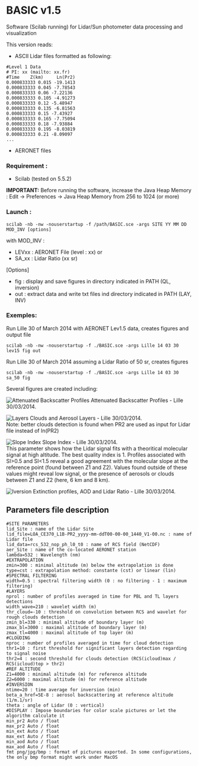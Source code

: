 # BASIC v1.5
Software (Scilab running) for Lidar/Sun photometer data processing and visualization


This version reads:
- ASCII Lidar files formatted as following:

```
#Level 1 Data
# PI: xx (mailto: xx.fr)
#Time    Z(km)     Ln(Pr2)
0.000833333 0.015 -19.1413
0.000833333 0.045 -7.78543
0.000833333 0.06 -7.22136
0.000833333 0.105 -4.91273
0.000833333 0.12 -5.48947
0.000833333 0.135 -6.81563
0.000833333 0.15 -7.43927
0.000833333 0.165 -7.75094
0.000833333 0.18 -7.93884
0.000833333 0.195 -8.03819
0.000833333 0.21 -8.09097
...
```


- AERONET files

### Requirement :
- Scilab (tested on 5.5.2)

**IMPORTANT:** Before running the software, increase the Java Heap Memory :
Edit -> Preferences -> Java Heap Memory from 256 to 1024 (or more)

### Launch :
```
scilab -nb -nw -nouserstartup -f /path/BASIC.sce -args SITE YY MM DD MOD_INV [options]
```
with
MOD_INV :
- LEVxx : AERONET File (level : xx)
or
- SA_xx : Lidar Ratio (xx sr)

\[Options\]
- fig : display and save figures in directory indicated in PATH (QL, inversion)
- out : extract data and write txt files ind directory indicated in PATH (LAY, INV)

### Exemples:
Run Lille 30 of March 2014 with AERONET Lev1.5 data, creates figures and output file
```
scilab -nb -nw -nouserstartup -f ./BASIC.sce -args Lille 14 03 30 lev15 fig out
```

Run Lille 30 of March 2014 assuming a Lidar Ratio of 50 sr, creates figures
```
scilab -nb -nw -nouserstartup -f ./BASIC.sce -args Lille 14 03 30 sa_50 fig
```

Several figures are created including:

![Attenuated Backscatter Profiles](https://github.com/AugustinMortier/BASIC/blob/master/fig/Lille/1403/30/aod/QL-Lille-140330.bmp "Attenuated Backscatter Profiles")
Attenuated Backscatter Profiles - Lille 30/03/2014.


![Layers](https://github.com/AugustinMortier/BASIC/blob/master/fig/Lille/1403/30/aod/LAY-Lille-140330.bmp "Clouds and Aerosol Layers")
Clouds and Aerosol Layers - Lille 30/03/2014.  
Note: better clouds detection is found when PR2 are used as input for Lidar file instead of ln(PR2)

![Slope Index](https://github.com/AugustinMortier/BASIC/blob/master/fig/Lille/1403/30/aod/SI-Lille-140330.bmp "Slope Index")
Slope Index - Lille 30/03/2014.  
This parameter shows how the Lidar signal fits with a theoritical molecular signal at high altitude. The best quality index is 1. Profiles associated with SI>0.5 and SI<1.5 reveal a good agreement with the molecular slope at the reference point (found between Z1 and Z2). Values found outside of these values might reveal low signal, or the presence of aerosols or clouds between Z1 and Z2 (here, 6 km and 8 km).

![Iversion](https://github.com/AugustinMortier/BASIC/blob/master/fig/Lille/1403/30/aod/EXTSA-Lille-140330.bmp "Extinction profiles and Lidar Ratio")
Extinction profiles, AOD and Lidar Ratio - Lille 30/03/2014.

## Parameters file description

```
#SITE PARAMETERS
lid_Site : name of the Lidar Site
lid_file=LOA_CE370_L1B-PR2_yyyy-mm-ddT00-00-00_1440_V1-00.nc : name of Lidar file
lid_data=rcs_532_nop_ph_l0_t0 : name of RCS field (NetCDF)
aer_Site : name of the co-located AERONET station
lambda=532 : Wavelength (nm)
#EXTRAPOLATION
zmin=300 : minimal altitude (m) below the extrapolation is done
type=cst : extrapolation method: constante (cst) or linear (lin)
#SPECTRAL FILTERING
width=0.5 : spectral filtering width (0 : no filtering - 1 : maximum filtering)
#LAYERS
nprol : number of profiles averaged in time for PBL and TL layers detections
width_wave=210 : wavelet width (m)
thr_cloud=-10 : threshold on convolution between RCS and wavelet for rough clouds detection
zmin_bl=330 : minimal altitude of boundary layer (m)
zmax_bl=3000 : maximal altitude of boundary layer (m)
zmax_tl=4000 : maximal altitude of top layer (m)
#CLOUDING
nproc : number of profiles averaged in time for cloud detection
thr1=10 : first threshold for significant layers detection regarding to signal noise
thr2=4 : second threshold for clouds detection (RCS(icloud)max / RCS(icloud)top > thr2)
#REF ALTITUDE
Z1=4000 : minimal altitude (m) for reference altitude
Z2=6000 : maximal altitude (m) for reference altitude
#INVERSION
ntime=20 : time average for inversion (min)
beta_a_href=5E-8 : aerosol backscattering at reference altitude (1/m.1/sr)
theta : angle of Lidar (0 : vertical)
#DISPLAY : Impose boundaries for color scale pictures or let the algorithm calculate it
min_pr2 Auto / float
max_pr2 Auto / float
min_ext Auto / float
max_ext Auto / float
min_aod Auto / float
max_aod Auto / float
fmt png/jpg/bmp : format of pictures exported. In some configurations, the only bmp format might work under MacOS 
```
